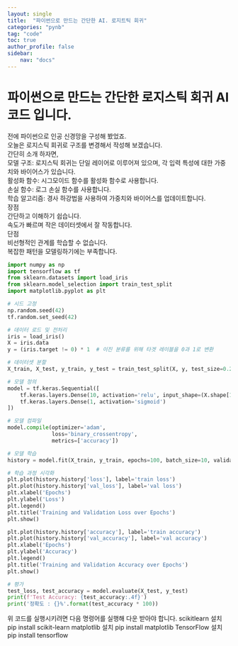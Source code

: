 ```yaml
---
layout: single
title:  "파이썬으로 만드는 간단한 AI. 로지트틱 회귀"
categories: "pynb"
tag: "code"
toc: true
author_profile: false
sidebar:
    nav: "docs"
---
```


# 파이썬으로 만드는 간단한 로지스틱 회귀 AI 코드 입니다.  
전에 파이썬으로 인공 신경망을 구성해 봤었죠.  
오늘은 로지스틱 회귀로 구조를 변경해서 작성해 보겠습니다.  
간단히 소개 하자면,  
모델 구조: 로지스틱 회귀는 단일 레이어로 이루어져 있으며, 각 입력 특성에 대한 가중치와 바이어스가 있습니다.  
활성화 함수: 시그모이드 함수를 활성화 함수로 사용합니다.  
손실 함수: 로그 손실 함수를 사용합니다.  
학습 알고리즘: 경사 하강법을 사용하여 가중치와 바이어스를 업데이트합니다.  
장점  
간단하고 이해하기 쉽습니다.  
속도가 빠르며 작은 데이터셋에서 잘 작동합니다.  
단점  
비선형적인 관계를 학습할 수 없습니다.  
복잡한 패턴을 모델링하기에는 부족합니다.  


```python
import numpy as np
import tensorflow as tf
from sklearn.datasets import load_iris
from sklearn.model_selection import train_test_split
import matplotlib.pyplot as plt

# 시드 고정
np.random.seed(42)
tf.random.set_seed(42)

# 데이터 로드 및 전처리
iris = load_iris()
X = iris.data
y = (iris.target != 0) * 1  # 이진 분류를 위해 타겟 레이블을 0과 1로 변환

# 데이터셋 분할
X_train, X_test, y_train, y_test = train_test_split(X, y, test_size=0.2, random_state=42)

# 모델 정의
model = tf.keras.Sequential([
    tf.keras.layers.Dense(10, activation='relu', input_shape=(X.shape[1],)),
    tf.keras.layers.Dense(1, activation='sigmoid')
])

# 모델 컴파일
model.compile(optimizer='adam',
              loss='binary_crossentropy',
              metrics=['accuracy'])

# 모델 학습
history = model.fit(X_train, y_train, epochs=100, batch_size=10, validation_data=(X_test, y_test))

# 학습 과정 시각화
plt.plot(history.history['loss'], label='train loss')
plt.plot(history.history['val_loss'], label='val loss')
plt.xlabel('Epochs')
plt.ylabel('Loss')
plt.legend()
plt.title('Training and Validation Loss over Epochs')
plt.show()

plt.plot(history.history['accuracy'], label='train accuracy')
plt.plot(history.history['val_accuracy'], label='val accuracy')
plt.xlabel('Epochs')
plt.ylabel('Accuracy')
plt.legend()
plt.title('Training and Validation Accuracy over Epochs')
plt.show()

# 평가
test_loss, test_accuracy = model.evaluate(X_test, y_test)
print(f'Test Accuracy: {test_accuracy:.4f}')
print('정확도 : {}%'.format(test_accuracy * 100))


```

위 코드를 실행시키려면 다음 명령어를 실행해 다운 받아야 합니다.
scikitlearn 설치
pip install scikit-learn
matplotlib 설치
pip install matplotlib
TensorFlow 설치
pip install tensorflow
